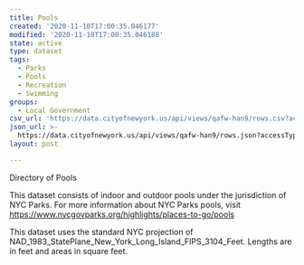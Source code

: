 ```yaml
---
title: Pools
created: '2020-11-10T17:00:35.046177'
modified: '2020-11-10T17:00:35.046188'
state: active
type: dataset
tags:
  - Parks
  - Pools
  - Recreation
  - Swimming
groups:
  - Local Government
csv_url: 'https://data.cityofnewyork.us/api/views/qafw-han9/rows.csv?accessType=DOWNLOAD'
json_url: >-
  https://data.cityofnewyork.us/api/views/qafw-han9/rows.json?accessType=DOWNLOAD
layout: post

---
```

Directory of Pools

This dataset consists of indoor and outdoor pools under the jurisdiction of NYC Parks. For more information about NYC Parks pools, visit https://www.nycgovparks.org/highlights/places-to-go/pools

This dataset uses the standard NYC projection of NAD_1983_StatePlane_New_York_Long_Island_FIPS_3104_Feet. Lengths are in feet and areas in square feet.
